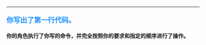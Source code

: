 ----------

#### <font color=#1E90FF size=4>**你写出了第一行代码。**</font>



#### 你的角色执行了你写的命令，并完全按照你的要求和指定的顺序进行了操作。